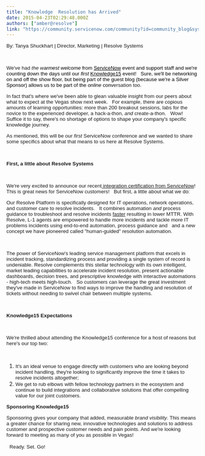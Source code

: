 ```yaml
---
title: "Knowledge  Resolution has Arrived"
date: 2015-04-23T02:29:48.000Z
authors: ["amber@resolve"]
link: "https://community.servicenow.com/community?id=community_blog&sys_id=3bcce265dbd0dbc01dcaf3231f9619aa"
---
```

<p><span style="font-size: 10pt; font-family: arial, helvetica, sans-serif;">By: Tanya Shuckhart | Director, Marketing | Resolve Systems<br/></span></p><p><span style="font-size: 10pt; font-family: arial, helvetica, sans-serif;"><br/></span></p><p><span style="font-size: 10pt; font-family: arial, helvetica, sans-serif;">We've had <em>the w<span style="color: #000000;">armest welcome </span></em><span style="color: #000000;">from <span style="text-decoration: underline;">ServiceNow</span> event and support staff and we're counting down the days until our <em>first</em> <a _jive_internal="true" href="/community?id=community_static&sys_id=93c3be65dbdc5bc0b322f4621f961966"><span style="color: #000000;">Knowledge15</span></a> event!   Sure, we'll be networking on and off the show floor, but being part of the guest blog (because we're a Silver Sponsor) allows us to be part of the <em>online </em>conv</span>ersation too.</span></p><p></p><p><span style="font-family: arial, helvetica, sans-serif; font-size: 10pt;">In fact that's where we've been able to glean valuable insight from our peers about what to expect at the Vegas show next week.   For example, there are copious amounts of learning opportunities: more than 200 breakout sessions, labs for the novice to the experienced developer, a hack-a-thon, <em>and</em> create-a-thon.   Wow!   Suffice it to say, there's no shortage of options to shape your company's specific knowledge journey.</span></p><p></p><p><span style="font-family: arial, helvetica, sans-serif; font-size: 10pt;">As mentioned, this will be our <em>first</em> ServiceNow conference and we wanted to share some specifics about what that means to us here at Resolve Systems.</span></p><p><span style="font-family: arial, helvetica, sans-serif; font-size: 10pt;"><br/></span></p><p><span style="font-family: arial, helvetica, sans-serif; font-size: 10pt;"><strong>First, a little about Resolve Systems</strong></span></p><p><span style="font-family: arial, helvetica, sans-serif; font-size: 10pt;"><strong><br/></strong></span></p><p><span style="font-family: arial, helvetica, sans-serif; font-size: 10pt;">We're very excited to announce our recent<a title="tore.servicenow.com/$appstore.do#!/store/application/7cb96fa437b27100a0b4097973990e9e" href="https://store.servicenow.com/$appstore.do#!/store/application/7cb96fa437b27100a0b4097973990e9e"> integration certification from ServiceNow</a>!   This is great news for ServiceNow customers!   But first, a little about what we do:</span></p><p></p><p><span style="font-family: arial, helvetica, sans-serif; font-size: 10pt;">Our Resolve Platform is specifically designed for IT operations, network operations, and customer care to resolve incidents.   It combines automation <em>and</em> process guidance to troubleshoot and resolve incidents <span style="text-decoration: underline;">faster</span> resulting in lower MTTR. With Resolve, L-1 agents are empowered to handle more incidents and tackle more IT problems incidents using end-to-end automation, process guidance and   and a new concept we have pioneered called "human-guided" resolution automation.   </span></p><p><span style="font-family: arial, helvetica, sans-serif; font-size: 10pt;"><br/></span></p><p><span style="font-family: arial, helvetica, sans-serif; font-size: 10pt;">The power of ServiceNow's leading service management platform that excels in incident tracking, standardizing process and providing a single system of record is undeniable. Resolve complements this stellar technology with its own intelligent, market leading capabilities to accelerate incident resolution, present actionable dashboards, decision trees, and prescriptive knowledge with interactive automations - high-tech meets high-touch.   So customers can leverage the great investment they've made in ServiceNow to find ways to improve the handling and resolution of tickets without needing to swivel chair between multiple systems.</span></p><p><span style="font-family: arial, helvetica, sans-serif; font-size: 10pt;"><br/></span></p><p><span style="font-family: arial, helvetica, sans-serif; font-size: 10pt;"><strong>Knowledge15 Expectations</strong></span></p><p><span style="font-family: arial, helvetica, sans-serif; font-size: 10pt;"><strong><br/></strong></span></p><p><span style="font-family: arial, helvetica, sans-serif; font-size: 10pt;">We're thrilled about attending the Knowledge15 conference for a host of reasons but here's our top two:</span></p><p><span style="font-family: arial, helvetica, sans-serif; font-size: 10pt;"><br/></span></p><ol style="list-style-type: decimal;"><li><span style="font-family: arial, helvetica, sans-serif; font-size: 10pt;">It's an ideal venue to engage directly with customers who are looking beyond incident handling, they're looking to significantly improve the time it takes to resolve incidents altogether;</span></li><li><span style="font-family: arial, helvetica, sans-serif; font-size: 10pt;">We get to rub elbows with fellow technology partners in the ecosystem and continue to build integrations and collaborative solutions that offer compelling value for our joint customers.</span></li></ol><p></p><p></p><p><span style="font-family: arial, helvetica, sans-serif; font-size: 10pt;"><strong>Sponsoring Knowledge15</strong> </span></p><p><span style="font-family: arial, helvetica, sans-serif; font-size: 10pt;">Sponsoring gives your company that added, measurable <em>brand visibility</em>. This means a greater chance for sharing new, innovative technologies and solutions to address customer and prospective customer needs and pain points. And we're looking forward to meeting as many of you as possible in Vegas! </span></p><p>   <span style="font-size: 10pt; font-family: arial, helvetica, sans-serif;">Ready. Set. Go!</span></p>